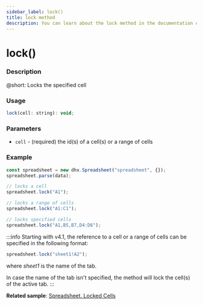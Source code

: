 ```yaml
---
sidebar_label: lock()
title: lock method
description: You can learn about the lock method in the documentation of the DHTMLX JavaScript Spreadsheet library. Browse developer guides and API reference, try out code examples and live demos, and download a free 30-day evaluation version of DHTMLX Spreadsheet.
---
```


# lock()

### Description

@short: Locks the specified cell

### Usage

~~~jsx
lock(cell: string): void;
~~~

### Parameters

- `cell` - (required) the id(s) of a cell(s) or a range of cells

### Example

~~~jsx {5,8,11}
const spreadsheet = new dhx.Spreadsheet("spreadsheet", {});
spreadsheet.parse(data);

// locks a cell
spreadsheet.lock("A1");

// locks a range of cells
spreadsheet.lock("A1:C1");

// locks specified cells
spreadsheet.lock("A1,B5,B7,D4:D6");
~~~

:::info
Starting with v4.1, the reference to a cell or a range of cells can be specified in the following format:

~~~jsx
spreadsheet.lock("sheet1!A2"); 
~~~

where *sheet1* is the name of the tab.

In case the name of the tab isn't specified, the method will lock the cell(s) of the active tab.
:::

**Related sample**: [Spreadsheet. Locked Cells](https://snippet.dhtmlx.com/czeyiuf8)